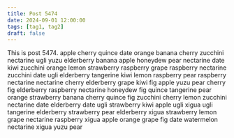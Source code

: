 ```yaml
---
title: Post 5474
date: 2024-09-01 12:00:00
tags: [tag1, tag2]
draft: false
---
```

This is post 5474.
apple
cherry
quince
date
orange
banana
cherry
zucchini
nectarine
ugli
yuzu
elderberry
banana
apple
honeydew
pear
nectarine
date
kiwi
zucchini
orange
lemon
strawberry
raspberry
grape
raspberry
nectarine
zucchini
date
ugli
elderberry
tangerine
kiwi
lemon
raspberry
pear
raspberry
nectarine
nectarine
cherry
elderberry
grape
kiwi
fig
apple
yuzu
pear
cherry
fig
elderberry
raspberry
nectarine
honeydew
fig
quince
tangerine
pear
orange
strawberry
banana
cherry
quince
fig
zucchini
cherry
lemon
zucchini
nectarine
date
elderberry
date
ugli
strawberry
kiwi
apple
ugli
xigua
ugli
tangerine
elderberry
strawberry
pear
elderberry
xigua
strawberry
lemon
grape
nectarine
raspberry
xigua
apple
orange
grape
fig
date
watermelon
nectarine
xigua
yuzu
pear
